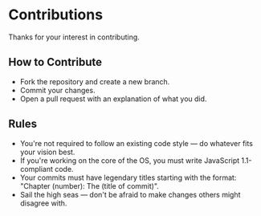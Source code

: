 # Contributions

Thanks for your interest in contributing.

## How to Contribute

- Fork the repository and create a new branch.
- Commit your changes.
- Open a pull request with an explanation of what you did.

## Rules

- You're not required to follow an existing code style — do whatever fits your vision best.
- If you're working on the core of the OS, you must write JavaScript 1.1-compliant code.
- Your commits must have legendary titles starting with the format: "Chapter (number): The (title of commit)".
- Sail the high seas — don't be afraid to make changes others might disagree with.
